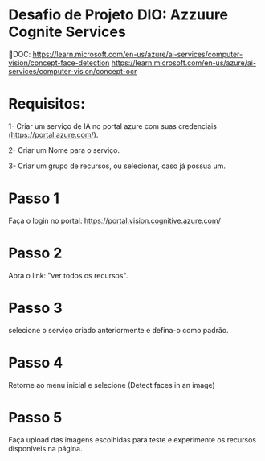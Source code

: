 # Desafio de Projeto DIO: Azzuure Cognite Services

📕DOC: https://learn.microsoft.com/en-us/azure/ai-services/computer-vision/concept-face-detection
       https://learn.microsoft.com/en-us/azure/ai-services/computer-vision/concept-ocr
       
# Requisitos:
1- Criar um serviço de IA no portal azure com suas credenciais (https://portal.azure.com/).

2- Criar um Nome para o serviço.

3- Criar um grupo de recursos, ou selecionar, caso já possua um.

# Passo 1

Faça o login no portal: https://portal.vision.cognitive.azure.com/

# Passo 2

Abra o link: "ver todos os recursos".

# Passo 3

selecione o serviço criado anteriormente e defina-o como padrão.

# Passo 4

Retorne ao menu inicial e selecione (Detect faces in an image)

# Passo 5

Faça upload das imagens escolhidas para teste e experimente os recursos disponíveis na página.




